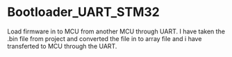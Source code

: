 # Bootloader_UART_STM32
Load firmware in to MCU from another MCU through UART.
I have taken the .bin file from project and converted the file in to array file and i have transferted to MCU through the UART.
